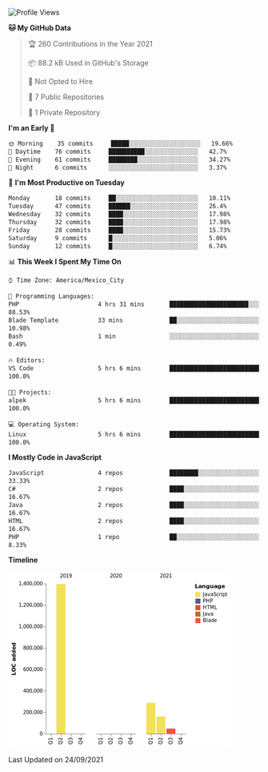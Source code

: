 <!--START_SECTION:waka-->
![Profile Views](http://img.shields.io/badge/Profile%20Views-0-blue)

**🐱 My GitHub Data** 

> 🏆 260 Contributions in the Year 2021
 > 
> 📦 88.2 kB Used in GitHub's Storage 
 > 
> 🚫 Not Opted to Hire
 > 
> 📜 7 Public Repositories 
 > 
> 🔑 1 Private Repository 
 > 
**I'm an Early 🐤** 

```text
🌞 Morning    35 commits     █████░░░░░░░░░░░░░░░░░░░░   19.66% 
🌆 Daytime    76 commits     ██████████░░░░░░░░░░░░░░░   42.7% 
🌃 Evening    61 commits     ████████░░░░░░░░░░░░░░░░░   34.27% 
🌙 Night      6 commits      ░░░░░░░░░░░░░░░░░░░░░░░░░   3.37%

```
📅 **I'm Most Productive on Tuesday** 

```text
Monday       18 commits     ██░░░░░░░░░░░░░░░░░░░░░░░   10.11% 
Tuesday      47 commits     ██████░░░░░░░░░░░░░░░░░░░   26.4% 
Wednesday    32 commits     ████░░░░░░░░░░░░░░░░░░░░░   17.98% 
Thursday     32 commits     ████░░░░░░░░░░░░░░░░░░░░░   17.98% 
Friday       28 commits     ████░░░░░░░░░░░░░░░░░░░░░   15.73% 
Saturday     9 commits      █░░░░░░░░░░░░░░░░░░░░░░░░   5.06% 
Sunday       12 commits     █░░░░░░░░░░░░░░░░░░░░░░░░   6.74%

```


📊 **This Week I Spent My Time On** 

```text
⌚︎ Time Zone: America/Mexico_City

💬 Programming Languages: 
PHP                      4 hrs 31 mins       ██████████████████████░░░   88.53% 
Blade Template           33 mins             ██░░░░░░░░░░░░░░░░░░░░░░░   10.98% 
Bash                     1 min               ░░░░░░░░░░░░░░░░░░░░░░░░░   0.49%

🔥 Editors: 
VS Code                  5 hrs 6 mins        █████████████████████████   100.0%

🐱‍💻 Projects: 
alpek                    5 hrs 6 mins        █████████████████████████   100.0%

💻 Operating System: 
Linux                    5 hrs 6 mins        █████████████████████████   100.0%

```

**I Mostly Code in JavaScript** 

```text
JavaScript               4 repos             ████████░░░░░░░░░░░░░░░░░   33.33% 
C#                       2 repos             ████░░░░░░░░░░░░░░░░░░░░░   16.67% 
Java                     2 repos             ████░░░░░░░░░░░░░░░░░░░░░   16.67% 
HTML                     2 repos             ████░░░░░░░░░░░░░░░░░░░░░   16.67% 
PHP                      1 repo              ██░░░░░░░░░░░░░░░░░░░░░░░   8.33%

```


**Timeline**

![Chart not found](https://raw.githubusercontent.com/JorgeGinez/JorgeGinez/main/charts/bar_graph.png) 


 Last Updated on 24/09/2021
<!--END_SECTION:waka-->
